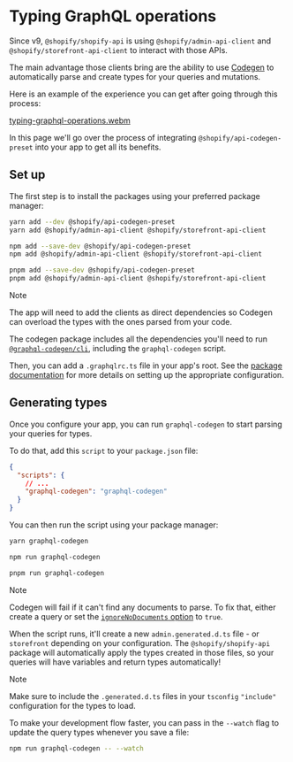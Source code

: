 # Typing GraphQL operations

Since v9, `@shopify/shopify-api` is using `@shopify/admin-api-client` and `@shopify/storefront-api-client` to interact with those APIs.

The main advantage those clients bring are the ability to use [Codegen](https://the-guild.dev/graphql/codegen) to automatically parse and create types for your queries and mutations.

Here is an example of the experience you can get after going through this process:

[typing-graphql-operations.webm](https://github.com/Shopify/shopify-api-js/assets/64600052/a0fed145-b9e1-40b6-9fe0-9d19d9d4c2db)

In this page we'll go over the process of integrating `@shopify/api-codegen-preset` into your app to get all its benefits.

## Set up

The first step is to install the packages using your preferred package manager:

```bash
yarn add --dev @shopify/api-codegen-preset
yarn add @shopify/admin-api-client @shopify/storefront-api-client
```

```bash
npm add --save-dev @shopify/api-codegen-preset
npm add @shopify/admin-api-client @shopify/storefront-api-client
```

```bash
pnpm add --save-dev @shopify/api-codegen-preset
pnpm add @shopify/admin-api-client @shopify/storefront-api-client
```

> [!NOTE]
> The app will need to add the clients as direct dependencies so Codegen can overload the types with the ones parsed from your code.

The codegen package includes all the dependencies you'll need to run [`@graphql-codegen/cli`](https://www.npmjs.com/package/@graphql-codegen/cli), including the `graphql-codegen` script.

Then, you can add a `.graphqlrc.ts` file in your app's root.
See the [package documentation](../../../../api-clients/api-codegen-preset/README.md#configuration) for more details on setting up the appropriate configuration.

## Generating types

Once you configure your app, you can run `graphql-codegen` to start parsing your queries for types.

To do that, add this `script` to your `package.json` file:

```json
{
  "scripts": {
    // ...
    "graphql-codegen": "graphql-codegen"
  }
}
```

You can then run the script using your package manager:

```sh
yarn graphql-codegen
```

```sh
npm run graphql-codegen
```

```sh
pnpm run graphql-codegen
```

> [!NOTE]
> Codegen will fail if it can't find any documents to parse.
> To fix that, either create a query or set the [`ignoreNoDocuments` option](https://the-guild.dev/graphql/codegen/docs/config-reference/codegen-config#configuration-options) to `true`.

When the script runs, it'll create a new `admin.generated.d.ts` file - or `storefront` depending on your configuration.
The `@shopify/shopify-api` package will automatically apply the types created in those files, so your queries will have variables and return types automatically!

> [!NOTE]
> Make sure to include the `.generated.d.ts` files in your `tsconfig` `"include"` configuration for the types to load.

To make your development flow faster, you can pass in the `--watch` flag to update the query types whenever you save a file:

```sh
npm run graphql-codegen -- --watch
```
